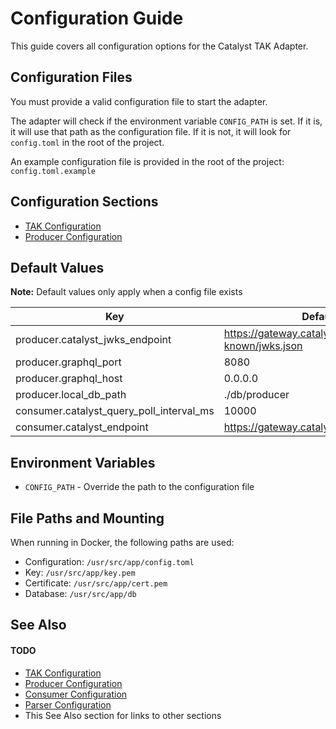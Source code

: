 # Configuration Guide

This guide covers all configuration options for the Catalyst TAK Adapter.

## Configuration Files

You must provide a valid configuration file to start the adapter. 

The adapter will check if the environment variable `CONFIG_PATH` is set. If it is, it will use that path as the configuration file. If it is not, it will look for `config.toml` in the root of the project.

An example configuration file is provided in the root of the project: `config.toml.example` 


## Configuration Sections
- [TAK Configuration](./tak-config.md)
- [Producer Configuration](./producer-config.md)

## Default Values
**Note:** 
Default values only apply when a config file exists

| Key | Default Value |
|-----|--------------|
| producer.catalyst_jwks_endpoint | https://gateway.catalyst.devintelops.io/.well-known/jwks.json |
| producer.graphql_port | 8080 |
| producer.graphql_host | 0.0.0.0 |
| producer.local_db_path | ./db/producer |
| consumer.catalyst_query_poll_interval_ms | 10000 |
| consumer.catalyst_endpoint | https://gateway.catalyst.devintelops.io/graphql |

## Environment Variables

- `CONFIG_PATH` - Override the path to the configuration file

## File Paths and Mounting

When running in Docker, the following paths are used:

- Configuration: `/usr/src/app/config.toml`
- Key: `/usr/src/app/key.pem`
- Certificate: `/usr/src/app/cert.pem`
- Database: `/usr/src/app/db`

## See Also

#### TODO
- [TAK Configuration](./tak-config.md)
- [Producer Configuration](./producer-config.md)
- [Consumer Configuration](./consumer-config.md)
- [Parser Configuration](./parser-config.md)
- This See Also section for links to other sections